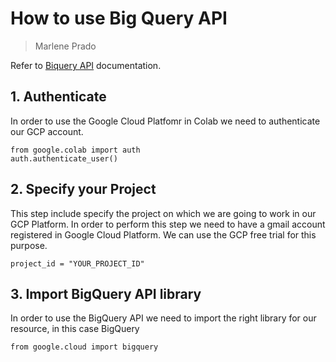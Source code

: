 # How to use Big Query API
>Marlene Prado

Refer to [Biquery API](https://cloud.google.com/bigquery/docs/reference/rest) documentation.

## 1. Authenticate
In order to use the Google Cloud Platfomr in Colab we need to authenticate our GCP account. 

```
from google.colab import auth
auth.authenticate_user()
```

## 2. Specify your Project
This step include specify the project on which we are going to work in our GCP Platform. In order to perform this step we need to have a gmail account registered in Google Cloud Platform. We can use the GCP free trial for this purpose.

```
project_id = "YOUR_PROJECT_ID"
```

## 3. Import BigQuery API library
In order to use the BigQuery API we need to import the right library for our resource, in this case BigQuery

```
from google.cloud import bigquery
```


